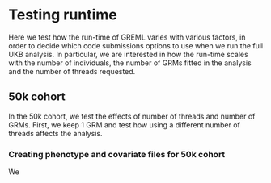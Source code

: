 # Testing runtime 

Here we test how the run-time of GREML varies with various factors, in order to decide which code submissions options to use when we run the full UKB analysis.
In particular, we are interested in how the run-time scales with the number of individuals, the number of GRMs fitted in the analysis and the number of threads requested. 

## 50k cohort

In the 50k cohort, we test the effects of number of threads and number of GRMs. First, we keep 1 GRM and test how using a different number of threads affects the analysis. 

### Creating phenotype and covariate files for 50k cohort
We 

###

